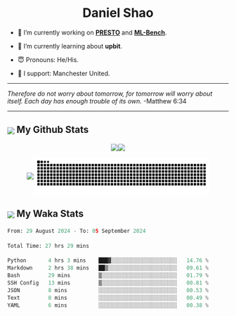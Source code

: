 

<h1 align="center">Daniel Shao</h1>

- 🐒 I’m currently working on **[PRESTO](https://github.com/IDEA-XL/PRESTO)** and **[ML-Bench](https://github.com/gersteinlab/ML-bench)**.

- 🥹 I’m currently learning about **upbit**.

- 😇 Pronouns: He/His.

- 🦧 I support: Manchester United.

---

<i> Therefore do not worry about tomorrow, for tomorrow will worry about itself. Each day has enough trouble of its own. </i> -Matthew 6:34

---

<h2><img src="https://emojis.slackmojis.com/emojis/images/1579216111/7550/pikachu_wave.gif?1579216111" align="center" width="28" /> My Github Stats</h2>

<p align="center"><img align="center" src = "https://github-readme-stats.vercel.app/api?username=super-dainiu&show_icons=true&count_private=true&theme=tokyonight&hide=issues&line_height=30" width="400px"><img align="center" src = "https://github-readme-streak-stats.herokuapp.com/?user=super-dainiu&theme=tokyonight" width="400px"></p>

<p align="center"><img align="center" width="400px" src="https://github-readme-stats.vercel.app/api/top-langs/?username=super-dainiu&layout=compact&theme=tokyonight&hide=html,tex,jupyter%20notebook"><img align="center" width="400px" src="https://github.com/super-dainiu/super-dainiu/blob/output/github-contribution-grid-snake.svg"></p>

<h2><img src="https://emojis.slackmojis.com/emojis/images/1579216111/7550/pikachu_wave.gif?1579216111" align="center" width="28" /> My Waka Stats</h2>

<!--START_SECTION:waka-->

```python
From: 29 August 2024 - To: 05 September 2024

Total Time: 27 hrs 29 mins

Python       4 hrs 3 mins    ███▓░░░░░░░░░░░░░░░░░░░░░   14.76 %
Markdown     2 hrs 38 mins   ██▒░░░░░░░░░░░░░░░░░░░░░░   09.61 %
Bash         29 mins         ▒░░░░░░░░░░░░░░░░░░░░░░░░   01.79 %
SSH Config   13 mins         ▒░░░░░░░░░░░░░░░░░░░░░░░░   00.81 %
JSON         8 mins          ░░░░░░░░░░░░░░░░░░░░░░░░░   00.53 %
Text         8 mins          ░░░░░░░░░░░░░░░░░░░░░░░░░   00.49 %
YAML         6 mins          ░░░░░░░░░░░░░░░░░░░░░░░░░   00.38 %
```

<!--END_SECTION:waka-->
